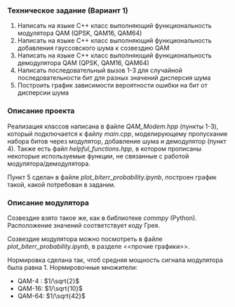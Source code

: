 ### Техническое задание (Вариант 1)

1.	Написать на языке С++ класс выполняющий функциональность модулятора QAM (QPSK, QAM16, QAM64)
2.	Написать на языке С++ класс выполняющий функциональность добавления гауссовского шума к созвездию QAM
3.	Написать на языке С++ класс выполняющий функциональность демодулятора QAM (QPSK, QAM16, QAM64)
4.	Написать последовательный вызов 1-3 для случайной последовательности бит для разных значений дисперсия шума
5.	Построить график зависимости вероятности ошибки на бит от  дисперсии шума

### Описание проекта

Реализация классов написана в файле *QAM_Modem.hpp* (пункты 1-3), который подключается к файлу *main.cpp*, моделирующему пропускание набора битов через модулятор, добавление шума и демодулятор (пункт 4). Также есть файл *helpful_functions.hpp*, в котором прописаны некоторые используемые функции, не связанные с работой модулятора/демодулятора.

Пункт 5 сделан в файле *plot_biterr_probability.ipynb*, построен график такой, какой потребован в задании.

### Описание модулятора

Созвездие взято такое же, как в библиотеке *commpy* (Python). Расположение значений соответствует коду Грея.

Созвездие модулятора можно посмотреть в файле *plot_biterr_probability.ipynb*, в разделе <<прочие графики>>.

Нормировка сделана так, чтоб средняя мощность сигнала модулятора была равна 1. Нормировочные множители:

- QAM-4  : $1/\sqrt{2}$
- QAM-16: $1/\sqrt{10}$
- QAM-64: $1/\sqrt{42}$

